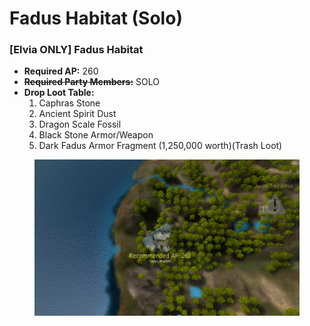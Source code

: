 # Fadus Habitat (Solo)

### \[Elvia ONLY] Fadus Habitat

* **Required AP:** 260
* ~~**Required Party Members:**~~ SOLO
* **Drop Loot Table:**
  1. Caphras Stone
  2. Ancient Spirit Dust
  3. Dragon Scale Fossil
  4. Black Stone Armor/Weapon
  5. Dark Fadus Armor Fragment (1,250,000 worth)(Trash Loot)

<figure><img src="../../.gitbook/assets/QQ截图20221120202621.png" alt=""><figcaption></figcaption></figure>
